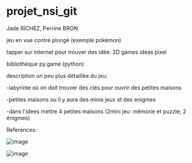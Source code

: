 # projet_nsi_git
Jade RICHEZ, Perrine BRON

jeu en vue contre plongé (exemple pokémon)

tapper sur internet pour trouver des idée: 2D games ideas pixel

bibliothèque py.game (python)

description un peu plus détaillée du jeu:

-labyrinte où on doit trouver des clés pour ouvrir des petites maisons 

-petites maisons ou il y aura des minis jeux et des enigmes 

-dans l'idées mettre 4 petites maisons (2mini jeu: mémorie et puzzle; 2 énigmes)

References:


![image](https://user-images.githubusercontent.com/95481660/145577070-81f30e55-64e0-4e32-adc7-f0ed2e074306.png)

![image](https://user-images.githubusercontent.com/95481694/145578967-6b2150a0-a88c-4151-9629-f9c089327240.png)

